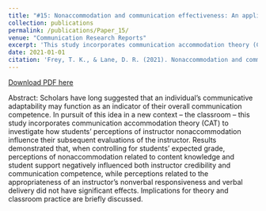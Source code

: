```yaml
---
title: "#15: Nonaccommodation and communication effectiveness: An application to instructional communication"
collection: publications
permalink: /publications/Paper_15/
venue: "Communication Research Reports"
excerpt: 'This study incorporates communication accommodation theory (CAT) to investigate how students’ perceptions of instructor nonaccommodation influence their subsequent evaluations of the instructor.'
date: 2021-01-01
citation: 'Frey, T. K., & Lane, D. R. (2021). Nonaccommodation and communication effectiveness: An application to instructional communication. <i>Communication Research Reports, 38</i>(3), 195-205. https://doi.org/10.1080/08824096.2021.1922372'
---
```


[Download PDF here](http://tkodyfrey.github.io/files/Effectiveness.pdf)

Abstract: Scholars have long suggested that an individual’s communicative adaptability may function as an indicator of their overall communication competence. In pursuit of this idea in a new context – the classroom – this study incorporates communication accommodation theory (CAT) to investigate how students’ perceptions of instructor nonaccommodation influence their subsequent evaluations of the instructor. Results demonstrated that, when controlling for students’ expected grade, perceptions of nonaccommodation related to content knowledge and student support negatively influenced both instructor credibility and communication competence, while perceptions related to the appropriateness of an instructor’s nonverbal responsiveness and verbal delivery did not have significant effects. Implications for theory and classroom practice are briefly discussed.